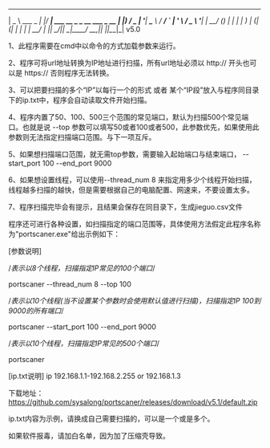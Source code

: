 ____ _ ____
| _ \ ___ _ __| |_/ ___| ___ __ _ _ __ ___ _ __
| |_) / _ \| '__| __\___ \ / __/ _` | '_ \ / _ \ '__|
| __/ (_) | | | |_ ___) | (_| (_| | | | | __/ |
|_| \___/|_| \__|____/ \___\__,_|_| |_|\___|_| v5.0

1、此程序需要在cmd中以命令的方式加载参数来运行。

2、程序可将url地址转换为IP地址进行扫描，所有url地址必须以 http:// 开头也可以是 https:// 否则程序无法转换。

3、可以把要扫描的多个“IP”以每行一个的形式 或者 某个“IP段”放入与程序同目录下的ip.txt中，程序会自动读取文件开始扫描。

4、程序内置了50、100、500三个范围的常见端口，默认为扫描500个常见端口。也就是说 --top 参数可以填写50或者100或者500，此参数优先，如果使用此参数则无法指定扫描端口范围。与下一项互斥。

5、如果想扫描端口范围，就无需top参数，需要输入起始端口与结束端口， --start_port 100 --end_port 9000

6、如果想设置线程，可以使用--thread_num 8   来指定用多少个线程开始扫描，线程越多扫描的越快，但是需要根据自己的电脑配置、网速来，不要设置太多。

7、程序扫描完毕会有提示，且结果会保存在同目录下，生成jieguo.csv文件

程序还可进行各种设置，如扫描指定的端口范围等，具体使用方法假定此程序名称为"portscaner.exe"给出示例如下：


 

[参数说明]

/*表示以8个线程，扫描指定IP常见的100个端口*/

portscaner --thread_num 8 --top 100


/*表示以10个线程(当不设置某个参数时会使用默认值进行扫描)，扫描指定IP 100到9000的所有端口*/

portscaner --start_port 100 --end_port 9000

/*表示以10个线程，扫描指定IP常见的500个端口*/

portscaner
 

[ip.txt说明]
ip 192.168.1.1-192.168.2.255 or 192.168.1.3


下载地址：https://github.com/sysalong/portscaner/releases/download/v5.1/default.zip
 

ip.txt内容为示例，请换成自己需要扫描的，可以是一个或是多个。

如果软件报毒，请加白名单，因为加了压缩壳导致。
